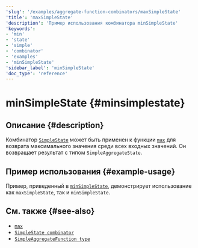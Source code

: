 ```yaml
---
'slug': '/examples/aggregate-function-combinators/maxSimpleState'
'title': 'maxSimpleState'
'description': 'Пример использования комбинатора minSimpleState'
'keywords':
- 'min'
- 'state'
- 'simple'
- 'combinator'
- 'examples'
- 'minSimpleState'
'sidebar_label': 'minSimpleState'
'doc_type': 'reference'
---
```



# minSimpleState {#minsimplestate}

## Описание {#description}

Комбинатор [`SimpleState`](/sql-reference/aggregate-functions/combinators#-simplestate) может быть применен к функции [`max`](/sql-reference/aggregate-functions/reference/max) для возврата максимального значения среди всех входных значений. Он возвращает результат с типом `SimpleAggregateState`.

## Пример использования {#example-usage}

Пример, приведенный в [`minSimpleState`](/examples/aggregate-function-combinators/minSimpleState/#example-usage), демонстрирует использование как `maxSimpleState`, так и `minSimpleState`.

## См. также {#see-also}
- [`max`](/sql-reference/aggregate-functions/reference/max)
- [`SimpleState combinator`](/sql-reference/aggregate-functions/combinators#-simplestate)
- [`SimpleAggregateFunction type`](/sql-reference/data-types/simpleaggregatefunction)
